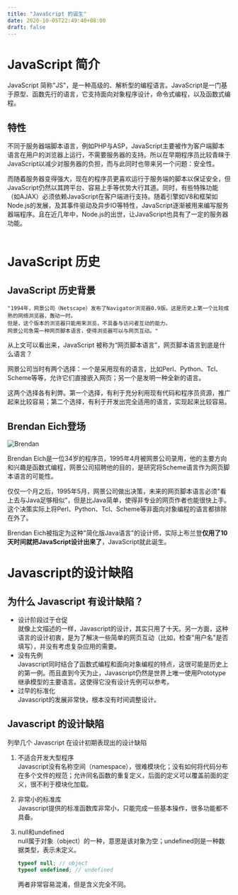 ```yaml
---
title: "JavaScript 的诞生"
date: 2020-10-05T22:49:40+08:00
draft: false
---
```


# JavaScript 简介
JavaScript 简称"JS"，是一种高级的、解析型的编程语言。JavaScript是一门基于原型、函数先行的语言，它支持面向对象程序设计，命令式编程，以及函数式编程。  
## 特性
不同于服务器端脚本语言，例如PHP与ASP，JavaScript主要被作为客户端脚本语言在用户的浏览器上运行，不需要服务器的支持。所以在早期程序员比较青睐于JavaScript以减少对服务器的负担，而与此同时也带来另一个问题：安全性。  

而随着服务器变得强大，现在的程序员更喜欢运行于服务端的脚本以保证安全，但JavaScript仍然以其跨平台、容易上手等优势大行其道。同时，有些特殊功能（如AJAX）必须依赖JavaScript在客户端进行支持。随着引擎如V8和框架如Node.js的发展，及其事件驱动及异步IO等特性，JavaScript逐渐被用来编写服务器端程序。且在近几年中，Node.js的出世，让JavaScript也具有了一定的服务器功能。  
<br/>

# JavaScript 历史  
## JavaScript 历史背景
    "1994年，网景公司（Netscape）发布了Navigator浏览器0.9版。这是历史上第一个比较成熟的网络浏览器，轰动一时。  
    但是，这个版本的浏览器只能用来浏览，不具备与访问者互动的能力。  
    网景公司急需一种网页脚本语言，使得浏览器可以与网页互动。"
从上文可以看出来，JavaScript 被称为“网页脚本语言”，网页脚本语言到底是什么语言？  

网景公司当时有两个选择：一个是采用现有的语言，比如Perl、Python、Tcl、Scheme等等，允许它们直接嵌入网页；另一个是发明一种全新的语言。  

这两个选择各有利弊。第一个选择，有利于充分利用现有代码和程序员资源，推广起来比较容易；第二个选择，有利于开发出完全适用的语言，实现起来比较容易。

## Brendan Eich登场
![Brendan](/images/brain.jpg)  

Brendan Eich是一位34岁的程序员，1995年4月被网景公司录用，他的主要方向和兴趣是函数式编程，网景公司招聘他的目的，是研究将Scheme语言作为网页脚本语言的可能性。  

仅仅一个月之后，1995年5月，网景公司做出决策，未来的网页脚本语言必须"看上去与Java足够相似"，但是比Java简单，使得非专业的网页作者也能很快上手。这个决策实际上将Perl、Python、Tcl、Scheme等非面向对象编程的语言都排除在外了。  

Brendan Eich被指定为这种"简化版Java语言"的设计师，实际上布兰登**仅用了10天时间就把JavaScript设计出来了**，JavaScript就此诞生。  

# Javascript的设计缺陷
## 为什么 Javascript 有设计缺陷？
* 设计阶段过于仓促  
    就像上文描述的一样，Javascript的设计，其实只用了十天。另一方面，这种语言的设计初衷，是为了解决一些简单的网页互动（比如，检查"用户名"是否填写），并没有考虑复杂应用的需要。  
* 没有先例  
    Javascript同时结合了函数式编程和面向对象编程的特点，这很可能是历史上的第一例。而且直到今天为止，Javascript仍然是世界上唯一使用Prototype继承模型的主要语言。这使得它没有设计先例可以参考。
* 过早的标准化  
    Javascript的发展非常快，根本没有时间调整设计。  

## Javascript 的设计缺陷
列举几个 Javascript 在设计初期表现出的设计缺陷  
1. 不适合开发大型程序  
    Javascript没有名称空间（namespace），很难模块化；没有如何将代码分布在多个文件的规范；允许同名函数的重复定义，后面的定义可以覆盖前面的定义，很不利于模块化加载。  

2. 非常小的标准库  
    Javascript提供的标准函数库非常小，只能完成一些基本操作，很多功能都不具备。  

3. null和undefined  
    null属于对象（object）的一种，意思是该对象为空；undefined则是一种数据类型，表示未定义。
    ```JavaScript
    typeof null; // object
    typeof undefined; // undefined
    ```
    两者非常容易混淆，但是含义完全不同。






